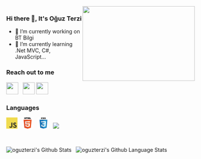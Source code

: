 <img src="https://media.giphy.com/media/26tn33aiTi1jkl6H6/giphy.gif" align="right" width="300px" height="200px">

 ### Hi there 👋, It's Oğuz Terzi

<!-- - 🏫 I'm studying at Pendik Yunus Emre Vocational and Technical Anatolian High School. --->
- 🔭 I’m currently working on BT Bilgi
- 🌱 I’m currently learning .Net MVC, C#, JavaScript...

### Reach out to me

[<img height="32" width="32" src="https://unpkg.com/simple-icons@v7/icons/instagram.svg"/>][instagram] &nbsp;
[<img height="32" width="32" src="https://unpkg.com/simple-icons@v7/icons/discord.svg" padding-left="10px" />][discord]
[<img height="32" width="32" src="https://play-lh.googleusercontent.com/KSuaRLiI_FlDP8cM4MzJ23ml3og5Hxb9AapaGTMZ2GgR103mvJ3AAnoOFz1yheeQBBI=w240-h480-rw">][gmail]


### Languages 
<img src="https://raw.githubusercontent.com/github/explore/80688e429a7d4ef2fca1e82350fe8e3517d3494d/topics/javascript/javascript.png" width="30px"> &nbsp; <img src="https://raw.githubusercontent.com/github/explore/80688e429a7d4ef2fca1e82350fe8e3517d3494d/topics/html/html.png" width="30px"> &nbsp; <img src="https://raw.githubusercontent.com/github/explore/80688e429a7d4ef2fca1e82350fe8e3517d3494d/topics/css/css.png" width="30px"> &nbsp; <img src="https://user-images.githubusercontent.com/90323931/179482411-907fb802-ff4b-4b9c-86f0-6d082e6e05bc.png" width="30px">

</br>

![oguzterzi's Github Stats](https://github-readme-stats.vercel.app/api?username=oguzterzi&theme=radical) &nbsp; ![oguzterzi's Github Language Stats](https://github-readme-stats.vercel.app/api/top-langs/?username=oguzterzi&layout=compact&theme=radical)

[instagram]: https://instagram.com/oguzterzi11
[discord]: https://discord.gg/W8HUqDCWae
[gmail]: oguz.terzi.460@gmail.com
